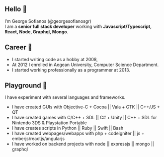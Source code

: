 ##  Hello 👋
I’m George Sofianos (@georgesofianosgr)  
I am a **senior full stack developer** working with **Javascript/Typescript, React, Node, Graphql, Mongo**.

## Career 🌱 
- I started writing code as a hobby at 2008,
- At 2012 I enrolled in Aegean University, Computer Science Department.  
- I started working professionally as a programmer at 2013.

## Playground 🏓
I have experiment with several languages and frameworks. 
  - I have created GUIs with Objective-C + Cocoa || Vala + GTK || C++/JS + QT
  - I have created games with C/C++ + SDL || C# + Unity || C++ + SDL for Nintendo 3DS & Playstation Portable
  - I have creates scripts in Python || Ruby || Swift || Bash
  - I have created webpages/webapps with php + codeigniter || js + emberjs/reactjs/angularjs
  - I have worked on backend projects with node || expressjs || mongo || graphql

  
<!---
- 👀 I’m interested in ...
- 🌱 I’m currently learning ...
- 💞️ I’m looking to collaborate on ...
- 📫 How to reach me ...
georgesofianosgr/georgesofianosgr is a ✨ special ✨ repository because its `README.md` (this file) appears on your GitHub profile.
You can click the Preview link to take a look at your changes.
--->
